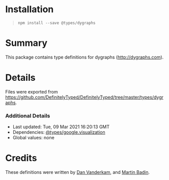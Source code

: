 # Installation
> `npm install --save @types/dygraphs`

# Summary
This package contains type definitions for dygraphs (http://dygraphs.com).

# Details
Files were exported from https://github.com/DefinitelyTyped/DefinitelyTyped/tree/master/types/dygraphs.

### Additional Details
 * Last updated: Tue, 09 Mar 2021 16:20:13 GMT
 * Dependencies: [@types/google.visualization](https://npmjs.com/package/@types/google.visualization)
 * Global values: none

# Credits
These definitions were written by [Dan Vanderkam](https://github.com/danvk), and [Martin Badin](https://github.com/martin-badin).
